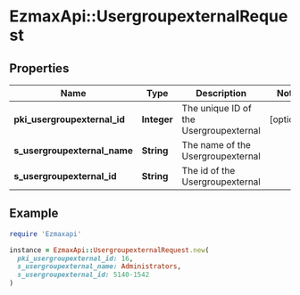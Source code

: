 # EzmaxApi::UsergroupexternalRequest

## Properties

| Name | Type | Description | Notes |
| ---- | ---- | ----------- | ----- |
| **pki_usergroupexternal_id** | **Integer** | The unique ID of the Usergroupexternal | [optional] |
| **s_usergroupexternal_name** | **String** | The name of the Usergroupexternal |  |
| **s_usergroupexternal_id** | **String** | The id of the Usergroupexternal |  |

## Example

```ruby
require 'Ezmaxapi'

instance = EzmaxApi::UsergroupexternalRequest.new(
  pki_usergroupexternal_id: 16,
  s_usergroupexternal_name: Administrators,
  s_usergroupexternal_id: 5140-1542
)
```

